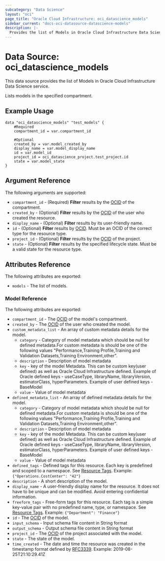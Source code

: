 ```yaml
---
subcategory: "Data Science"
layout: "oci"
page_title: "Oracle Cloud Infrastructure: oci_datascience_models"
sidebar_current: "docs-oci-datasource-datascience-models"
description: |-
  Provides the list of Models in Oracle Cloud Infrastructure Data Science service
---
```


# Data Source: oci_datascience_models
This data source provides the list of Models in Oracle Cloud Infrastructure Data Science service.

Lists models in the specified compartment.

## Example Usage

```hcl
data "oci_datascience_models" "test_models" {
	#Required
	compartment_id = var.compartment_id

	#Optional
	created_by = var.model_created_by
	display_name = var.model_display_name
	id = var.model_id
	project_id = oci_datascience_project.test_project.id
	state = var.model_state
}
```

## Argument Reference

The following arguments are supported:

* `compartment_id` - (Required) <b>Filter</b> results by the [OCID](https://docs.cloud.oracle.com/iaas/Content/General/Concepts/identifiers.htm) of the compartment.
* `created_by` - (Optional) <b>Filter</b> results by the [OCID](https://docs.cloud.oracle.com/iaas/Content/General/Concepts/identifiers.htm) of the user who created the resource.
* `display_name` - (Optional) <b>Filter</b> results by its user-friendly name.
* `id` - (Optional) <b>Filter</b> results by [OCID](https://docs.cloud.oracle.com/iaas/Content/General/Concepts/identifiers.htm). Must be an OCID of the correct type for the resource type. 
* `project_id` - (Optional) <b>Filter</b> results by the [OCID](https://docs.cloud.oracle.com/iaas/Content/General/Concepts/identifiers.htm) of the project.
* `state` - (Optional) <b>Filter</b> results by the specified lifecycle state. Must be a valid state for the resource type. 


## Attributes Reference

The following attributes are exported:

* `models` - The list of models.

### Model Reference

The following attributes are exported:

* `compartment_id` - The [OCID](https://docs.cloud.oracle.com/iaas/Content/General/Concepts/identifiers.htm) of the model's compartment.
* `created_by` - The [OCID](https://docs.cloud.oracle.com/iaas/Content/General/Concepts/identifiers.htm) of the user who created the model.
* `custom_metadata_list` - An array of custom metadata details for the model.
	* `category` - Category of model metadata which should be null for defined metadata.For custom metadata is should be one of the following values "Performance,Training Profile,Training and Validation Datasets,Training Environment,other".
	* `description` - Description of model metadata
	* `key` - key of the model Metadata. This can be custom key(user defined) as well as Oracle Cloud Infrastructure defined. Example of Oracle defined keys - useCaseType, libraryName, libraryVersion, estimatorClass, hyperParameters. Example of user defined keys - BaseModel
	* `value` - Value of model metadata
* `defined_metadata_list` - An array of defined metadata details for the model.
	* `category` - Category of model metadata which should be null for defined metadata.For custom metadata is should be one of the following values "Performance,Training Profile,Training and Validation Datasets,Training Environment,other".
	* `description` - Description of model metadata
	* `key` - key of the model Metadata. This can be custom key(user defined) as well as Oracle Cloud Infrastructure defined. Example of Oracle defined keys - useCaseType, libraryName, libraryVersion, estimatorClass, hyperParameters. Example of user defined keys - BaseModel
	* `value` - Value of model metadata
* `defined_tags` - Defined tags for this resource. Each key is predefined and scoped to a namespace. See [Resource Tags](https://docs.cloud.oracle.com/iaas/Content/General/Concepts/resourcetags.htm). Example: `{"Operations.CostCenter": "42"}` 
* `description` - A short description of the model.
* `display_name` - A user-friendly display name for the resource. It does not have to be unique and can be modified. Avoid entering confidential information.
* `freeform_tags` - Free-form tags for this resource. Each tag is a simple key-value pair with no predefined name, type, or namespace. See [Resource Tags](https://docs.cloud.oracle.com/iaas/Content/General/Concepts/resourcetags.htm). Example: `{"Department": "Finance"}` 
* `id` - The [OCID](https://docs.cloud.oracle.com/iaas/Content/General/Concepts/identifiers.htm) of the model.
* `input_schema` - Input schema file content in String format
* `output_schema` - Output schema file content in String format
* `project_id` - The [OCID](https://docs.cloud.oracle.com/iaas/Content/General/Concepts/identifiers.htm) of the project associated with the model.
* `state` - The state of the model.
* `time_created` - The date and time the resource was created in the timestamp format defined by [RFC3339](https://tools.ietf.org/html/rfc3339). Example: 2019-08-25T21:10:29.41Z 

